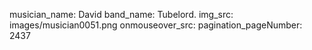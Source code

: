 musician_name: David
band_name: Tubelord.
img_src: images/musician0051.png
onmouseover_src: 
pagination_pageNumber: 2437